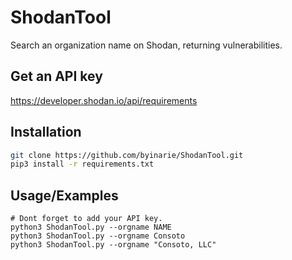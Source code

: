 # ShodanTool

Search an organization name on Shodan, returning vulnerabilities.

## Get an API key

https://developer.shodan.io/api/requirements

## Installation

```bash
git clone https://github.com/byinarie/ShodanTool.git
pip3 install -r requirements.txt
```

## Usage/Examples

```
# Dont forget to add your API key.
python3 ShodanTool.py --orgname NAME 
python3 ShodanTool.py --orgname Consoto
python3 ShodanTool.py --orgname "Consoto, LLC"
```
